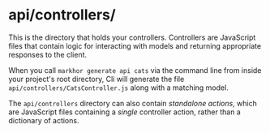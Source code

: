# api/controllers/

This is the directory that holds your controllers. Controllers are JavaScript files that contain logic for interacting with models and returning appropriate responses to the client.

When you call `markhor generate api cats` via the command line from inside your project's root directory, Cli will generate the file `api/controllers/CatsController.js` along with a matching model.

The `api/controllers` directory can also contain _standalone actions_, which are JavaScript files containing a _single_ controller action, rather than a dictionary of actions.

<docmeta name="displayName" value="controllers">
